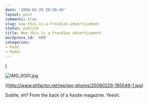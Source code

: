 ```yaml
---
date: '2008-02-29 20:50:49'
layout: post
comments: true
slug: now-this-is-a-freudian-advertisement
status: publish
title: Now this is a Freudian advertisement
wordpress_id: '608'
categories:
- Food
- Humor
---
```




[


![IMG_0001.jpg](http://www.phfactor.net/wp/wp-photos/thumb.20080229-195049-1.jpg)



](http://www.phfactor.net/wp/wp-photos/20080229-195049-1.jpg)

Subtle, eh? From the back of a foodie magazine. Yeesh.
